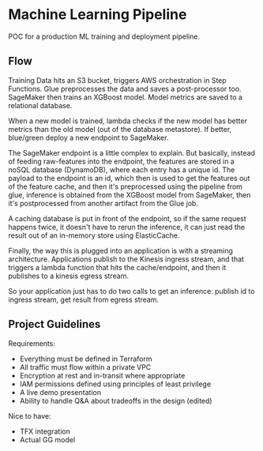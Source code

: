 # Machine Learning Pipeline

POC for a production ML training and deployment pipeline.

## Flow

Training Data hits an S3 bucket, triggers AWS orchestration in Step Functions. Glue preprocesses the data and saves a post-processor too. SageMaker then trains an XGBoost model. Model metrics are saved to a relational database.

When a new model is trained, lambda checks if the new model has better metrics than the old model (out of the database metastore). If better, blue/green deploy a new endpoint to SageMaker.

The SageMaker endpoint is a little complex to explain. But basically, instead of feeding raw-features into the endpoint, the features are stored in a noSQL database (DynamoDB), where each entry has a unique id. The payload to the endpoint is an id, which then is used to get the features out of the feature cache, and then it's preprocessed using the pipeline from glue, inference is obtained from the XGBoost model from SageMaker, then it's postprocessed from another artifact from the Glue job.

A caching database is put in front of the endpoint, so if the same request happens twice, it doesn't have to rerun the inference, it can just read the result out of an in-memory store using ElasticCache.

Finally, the way this is plugged into an application is with a streaming architecture. Applications publish to the Kinesis ingress stream, and that triggers a lambda function that hits the cache/endpoint, and then it publishes to a kinesis egress stream.

So your application just has to do two calls to get an inference: publish id to ingress stream, get result from egress stream.

## Project Guidelines

Requirements:

- Everything must be defined in Terraform
- All traffic must flow within a private VPC
- Encryption at rest and in-transit where appropriate
- IAM permissions defined using principles of least privilege
- A live demo presentation
- Ability to handle Q&A about tradeoffs in the design (edited)

Nice to have:

- TFX integration
- Actual GG model

